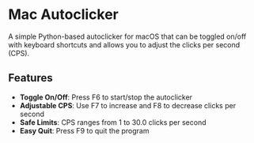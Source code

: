 # Mac Autoclicker

A simple Python-based autoclicker for macOS that can be toggled on/off with keyboard shortcuts and allows you to adjust the clicks per second (CPS).

## Features

- **Toggle On/Off**: Press F6 to start/stop the autoclicker
- **Adjustable CPS**: Use F7 to increase and F8 to decrease clicks per second
- **Safe Limits**: CPS ranges from 1 to 30.0 clicks per second
- **Easy Quit**: Press F9 to quit the program

